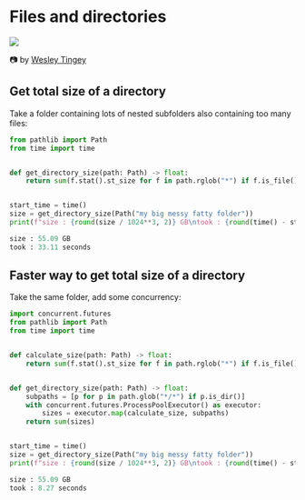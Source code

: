 # Files and directories

![](https://images.unsplash.com/photo-1583521214690-73421a1829a9?ixlib=rb-4.0.3&ixid=MnwxMjA3fDB8MHxwaG90by1wYWdlfHx8fGVufDB8fHx8&auto=format&fit=crop&w=1170&q=80)

📷 by [Wesley Tingey](https://unsplash.com/@wesleyphotography)

## Get total size of a directory

Take a folder containing lots of nested subfolders also containing too many files:

```python
from pathlib import Path
from time import time


def get_directory_size(path: Path) -> float:
    return sum(f.stat().st_size for f in path.rglob("*") if f.is_file())


start_time = time()
size = get_directory_size(Path("my big messy fatty folder"))
print(f"size : {round(size / 1024**3, 2)} GB\ntook : {round(time() - start_time, 2)} seconds")
```
```python
size : 55.09 GB
took : 33.11 seconds
```

## Faster way to get total size of a directory

Take the same folder, add some concurrency:

```python
import concurrent.futures
from pathlib import Path
from time import time


def calculate_size(path: Path) -> float:
    return sum(f.stat().st_size for f in path.rglob("*") if f.is_file())


def get_directory_size(path: Path) -> float:
    subpaths = [p for p in path.glob("*/*") if p.is_dir()]
    with concurrent.futures.ProcessPoolExecutor() as executor:
        sizes = executor.map(calculate_size, subpaths)
    return sum(sizes)


start_time = time()
size = get_directory_size(Path("my big messy fatty folder"))
print(f"size : {round(size / 1024**3, 2)} GB\ntook : {round(time() - start_time, 2)} seconds")
```
```python
size : 55.09 GB
took : 8.27 seconds
```
